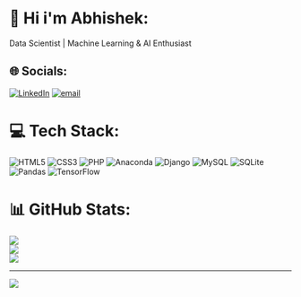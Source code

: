 # 💫 Hi i'm Abhishek:
Data Scientist | Machine Learning & AI Enthusiast


## 🌐 Socials:
[![LinkedIn](https://img.shields.io/badge/LinkedIn-%230077B5.svg?logo=linkedin&logoColor=white)](https://linkedin.com/in/https://www.linkedin.com/in/abhishek-deshmukh-4903062a3/) [![email](https://img.shields.io/badge/Email-D14836?logo=gmail&logoColor=white)](mailto:deshmukhabhi9098@gmail.com) 

# 💻 Tech Stack:
![HTML5](https://img.shields.io/badge/html5-%23E34F26.svg?style=for-the-badge&logo=html5&logoColor=white) ![CSS3](https://img.shields.io/badge/css3-%231572B6.svg?style=for-the-badge&logo=css3&logoColor=white) ![PHP](https://img.shields.io/badge/php-%23777BB4.svg?style=for-the-badge&logo=php&logoColor=white) ![Anaconda](https://img.shields.io/badge/Anaconda-%2344A833.svg?style=for-the-badge&logo=anaconda&logoColor=white) ![Django](https://img.shields.io/badge/django-%23092E20.svg?style=for-the-badge&logo=django&logoColor=white) ![MySQL](https://img.shields.io/badge/mysql-4479A1.svg?style=for-the-badge&logo=mysql&logoColor=white) ![SQLite](https://img.shields.io/badge/sqlite-%2307405e.svg?style=for-the-badge&logo=sqlite&logoColor=white) ![Pandas](https://img.shields.io/badge/pandas-%23150458.svg?style=for-the-badge&logo=pandas&logoColor=white) ![TensorFlow](https://img.shields.io/badge/TensorFlow-%23FF6F00.svg?style=for-the-badge&logo=TensorFlow&logoColor=white)
# 📊 GitHub Stats:
![](https://github-readme-stats.vercel.app/api?username=deshmukhabhi77&theme=default&hide_border=false&include_all_commits=false&count_private=false)<br/>
![](https://nirzak-streak-stats.vercel.app/?user=deshmukhabhi77&theme=default&hide_border=false)<br/>
![](https://github-readme-stats.vercel.app/api/top-langs/?username=deshmukhabhi77&theme=default&hide_border=false&include_all_commits=false&count_private=false&layout=compact)

---
[![](https://visitcount.itsvg.in/api?id=deshmukhabhi77&icon=0&color=0)](https://visitcount.itsvg.in)

<!-- Proudly created with GPRM ( https://gprm.itsvg.in ) -->
